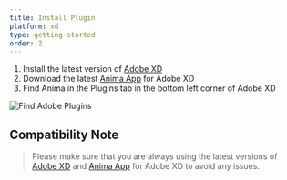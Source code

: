 ```yaml
---
title: Install Plugin
platform: xd
type: getting-started
order: 2
---
```


1. Install the latest version of [Adobe XD](https://www.adobe.com/products/xd.html)
2. Download the latest [Anima App](https://xd.adobelanding.com/en/xd-plugin-download/?pluginId=542412cd) for Adobe XD
3. Find Anima in the Plugins tab in the bottom left corner of Adobe XD

![Find Adobe Plugins](https://p46.f4.n0.cdn.getcloudapp.com/items/04uK47Xx/Adobe%20XD%20plugin%20installed.png?v=1162b7e2799e6a1a88f09632c71df7d1)

## Compatibility Note


>Please make sure that you are always using the latest versions of [Adobe XD](https://www.adobe.com/>products/xd.html) and [Anima App](https://xd.adobelanding.com/en/xd-plugin-download/?pluginId=542412cd) for Adobe XD to avoid any issues.

